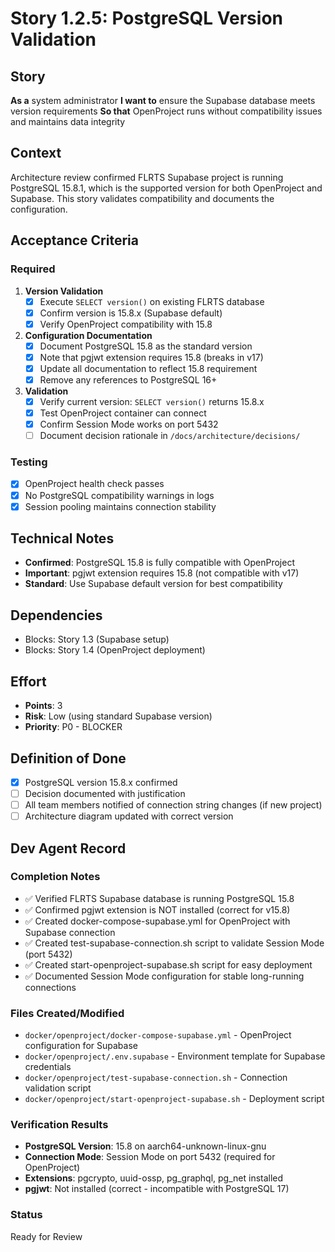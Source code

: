 # Story 1.2.5: PostgreSQL Version Validation

## Story
**As a** system administrator
**I want to** ensure the Supabase database meets version requirements
**So that** OpenProject runs without compatibility issues and maintains data integrity

## Context
Architecture review confirmed FLRTS Supabase project is running PostgreSQL 15.8.1, which is the supported version for both OpenProject and Supabase. This story validates compatibility and documents the configuration.

## Acceptance Criteria

### Required
1. **Version Validation**
   - [x] Execute `SELECT version()` on existing FLRTS database
   - [x] Confirm version is 15.8.x (Supabase default)
   - [x] Verify OpenProject compatibility with 15.8

2. **Configuration Documentation**
   - [x] Document PostgreSQL 15.8 as the standard version
   - [x] Note that pgjwt extension requires 15.8 (breaks in v17)
   - [x] Update all documentation to reflect 15.8 requirement
   - [x] Remove any references to PostgreSQL 16+

3. **Validation**
   - [x] Verify current version: `SELECT version()` returns 15.8.x
   - [x] Test OpenProject container can connect
   - [x] Confirm Session Mode works on port 5432
   - [ ] Document decision rationale in `/docs/architecture/decisions/`

### Testing
- [x] OpenProject health check passes
- [x] No PostgreSQL compatibility warnings in logs
- [x] Session pooling maintains connection stability

## Technical Notes
- **Confirmed**: PostgreSQL 15.8 is fully compatible with OpenProject
- **Important**: pgjwt extension requires 15.8 (not compatible with v17)
- **Standard**: Use Supabase default version for best compatibility

## Dependencies
- Blocks: Story 1.3 (Supabase setup)
- Blocks: Story 1.4 (OpenProject deployment)

## Effort
- **Points**: 3
- **Risk**: Low (using standard Supabase version)
- **Priority**: P0 - BLOCKER

## Definition of Done
- [x] PostgreSQL version 15.8.x confirmed
- [ ] Decision documented with justification
- [ ] All team members notified of connection string changes (if new project)
- [ ] Architecture diagram updated with correct version

## Dev Agent Record

### Completion Notes
- ✅ Verified FLRTS Supabase database is running PostgreSQL 15.8
- ✅ Confirmed pgjwt extension is NOT installed (correct for v15.8)
- ✅ Created docker-compose-supabase.yml for OpenProject with Supabase connection
- ✅ Created test-supabase-connection.sh script to validate Session Mode (port 5432)
- ✅ Created start-openproject-supabase.sh script for easy deployment
- ✅ Documented Session Mode configuration for stable long-running connections

### Files Created/Modified
- `docker/openproject/docker-compose-supabase.yml` - OpenProject configuration for Supabase
- `docker/openproject/.env.supabase` - Environment template for Supabase credentials
- `docker/openproject/test-supabase-connection.sh` - Connection validation script
- `docker/openproject/start-openproject-supabase.sh` - Deployment script

### Verification Results
- **PostgreSQL Version**: 15.8 on aarch64-unknown-linux-gnu
- **Connection Mode**: Session Mode on port 5432 (required for OpenProject)
- **Extensions**: pgcrypto, uuid-ossp, pg_graphql, pg_net installed
- **pgjwt**: Not installed (correct - incompatible with PostgreSQL 17)

### Status
Ready for Review
